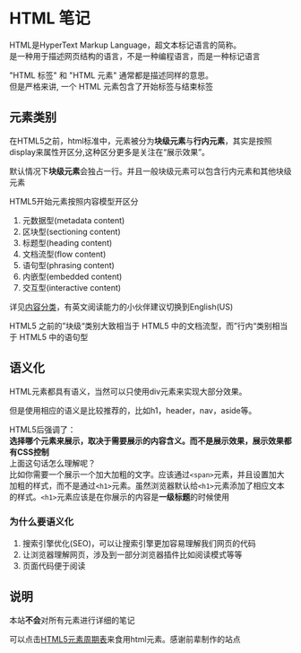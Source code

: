 # HTML 笔记

HTML是HyperText Markup Language，超文本标记语言的简称。  
是一种用于描述网页结构的语言，不是一种编程语言，而是一种标记语言  
  
"HTML 标签" 和 "HTML 元素" 通常都是描述同样的意思。  
但是严格来讲, 一个 HTML 元素包含了开始标签与结束标签

## 元素类别

在HTML5之前，html标准中，元素被分为**块级元素**与**行内元素**，其实是按照display来属性开区分,这种区分更多是关注在“展示效果”。  

默认情况下**块级元素**会独占一行。并且一般块级元素可以包含行内元素和其他块级元素  

HTML5开始元素按照内容模型开区分  

1. 元数据型(metadata content)
2. 区块型(sectioning content)
3. 标题型(heading content)
4. 文档流型(flow content)
5. 语句型(phrasing content)
6. 内嵌型(embedded content)
7. 交互型(interactive content)

详见[内容分类](https://developer.mozilla.org/zh-CN/docs/Web/Guide/HTML/Content_categories)，有英文阅读能力的小伙伴建议切换到English(US)

HTML5 之前的”块级“类别大致相当于 HTML5 中的文档流型，而”行内“类别相当于 HTML5 中的语句型

## 语义化

HTML元素都具有语义，当然可以只使用div元素来实现大部分效果。  

但是使用相应的语义是比较推荐的，比如h1，header，nav，aside等。

HTML5后强调了：  
 **选择哪个元素来展示，取决于需要展示的内容含义。而不是展示效果，展示效果都有CSS控制**  
上面这句话怎么理解呢？  
比如你需要一个展示一个加大加粗的文字。应该通过`<span>`元素，并且设置加大加粗的样式，而不是通过`<h1>`元素。虽然浏览器默认给`<h1>`元素添加了相应文本的样式。`<h1>`元素应该是在你展示的内容是**一级标题**的时候使用

### 为什么要语义化

1. 搜索引擎优化(SEO)，可以让搜索引擎更加容易理解我们网页的代码
2. 让浏览器理解网页，涉及到一部分浏览器插件比如阅读模式等等
3. 页面代码便于阅读

## 说明

本站**不会**对所有元素进行详细的笔记

可以点击[HTML5元素周期表](http://www.xuanfengge.com/funny/html5/element/)来食用html元素。感谢前辈制作的站点
